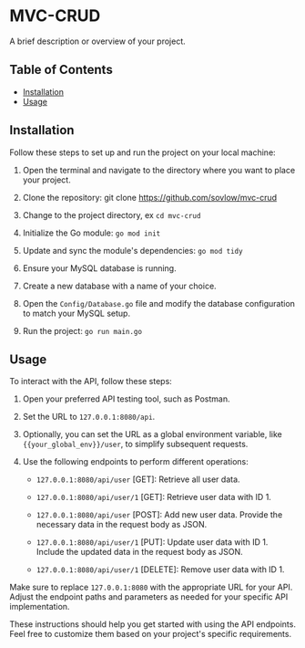 # MVC-CRUD

A brief description or overview of your project.

## Table of Contents
- [Installation](#installation)
- [Usage](#usage)

## Installation

Follow these steps to set up and run the project on your local machine:

1. Open the terminal and navigate to the directory where you want to place your project.

2. Clone the repository: git clone https://github.com/sovlow/mvc-crud

3. Change to the project directory, ex `cd mvc-crud`

4. Initialize the Go module: `go mod init`

5. Update and sync the module's dependencies: `go mod tidy`

6. Ensure your MySQL database is running.

7. Create a new database with a name of your choice.

8. Open the `Config/Database.go` file and modify the database configuration to match your MySQL setup.

9. Run the project: `go run main.go`

## Usage

To interact with the API, follow these steps:

1. Open your preferred API testing tool, such as Postman.

2. Set the URL to `127.0.0.1:8080/api`.

3. Optionally, you can set the URL as a global environment variable, like `{{your_global_env}}/user`, to simplify subsequent requests.

4. Use the following endpoints to perform different operations:

    - `127.0.0.1:8080/api/user` [GET]: Retrieve all user data.

    - `127.0.0.1:8080/api/user/1` [GET]: Retrieve user data with ID 1.

    - `127.0.0.1:8080/api/user` [POST]: Add new user data. Provide the necessary data in the request body as JSON.

    - `127.0.0.1:8080/api/user/1` [PUT]: Update user data with ID 1. Include the updated data in the request body as JSON.

    - `127.0.0.1:8080/api/user/1` [DELETE]: Remove user data with ID 1.

Make sure to replace `127.0.0.1:8080` with the appropriate URL for your API. Adjust the endpoint paths and parameters as needed for your specific API implementation.

These instructions should help you get started with using the API endpoints. Feel free to customize them based on your project's specific requirements.